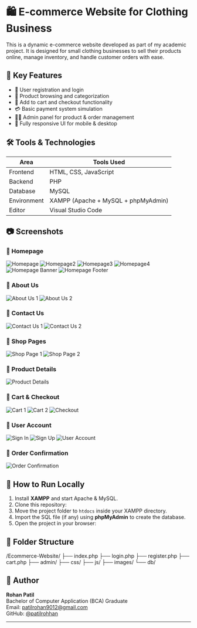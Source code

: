 # 🛍️ E-commerce Website for Clothing Business

This is a dynamic e-commerce website developed as part of my academic project. It is designed for small clothing businesses to sell their products online, manage inventory, and handle customer orders with ease.

## 🔑 Key Features

- 🛒 User registration and login
- 👕 Product browsing and categorization
- 🧺 Add to cart and checkout functionality
- 💳 Basic payment system simulation
- 🧑‍💼 Admin panel for product & order management
- 📱 Fully responsive UI for mobile & desktop

## 🛠️ Tools & Technologies

| Area        | Tools Used                              |
|-------------|------------------------------------------|
| Frontend    | HTML, CSS, JavaScript                   |
| Backend     | PHP                                     |
| Database    | MySQL                                   |
| Environment | XAMPP (Apache + MySQL + phpMyAdmin)     |
| Editor      | Visual Studio Code                      |

## 📷 Screenshots
### 🔹 Homepage
![Homepage](Screen_shots/Homepage.png)
![Homepage2](Screen_shots/Homepage2.png)
![Homepage3](Screen_shots/Homepage3.png)
![Homepage4](Screen_shots/Homepage4.png)
![Homepage Banner](Screen_shots/Homepage_Banner.png)
![Homepage Footer](Screen_shots/Homepage_Footer.png)

### 🔹 About Us
![About Us 1](Screen_shots/About_us1.png)
![About Us 2](Screen_shots/About_us2.png)

### 🔹 Contact Us
![Contact Us 1](Screen_shots/Contact_us1.png)
![Contact Us 2](Screen_shots/Contact_us2.png)

### 🔹 Shop Pages
![Shop Page 1](Screen_shots/Shop_page1.png)
![Shop Page 2](Screen_shots/Shop_page2.png)

### 🔹 Product Details
![Product Details](Screen_shots/Product_Details.png)

### 🔹 Cart & Checkout
![Cart 1](Screen_shots/Cart1.png)
![Cart 2](Screen_shots/Cart2.png)
![Checkout](Screen_shots/Checkout.png)

### 🔹 User Account
![Sign In](Screen_shots/SignIn.png)
![Sign Up](Screen_shots/SignUp.png)
![User Account](Screen_shots/User_Account.png)

### 🔹 Order Confirmation
![Order Confirmation](Screen_shots/Order_Confirmation.png)

## 🧪 How to Run Locally

1. Install **XAMPP** and start Apache & MySQL.
2. Clone this repository:
3. Move the project folder to `htdocs` inside your XAMPP directory.
4. Import the SQL file (if any) using **phpMyAdmin** to create the database.
5. Open the project in your browser:

## 📁 Folder Structure

/Ecommerce-Website/
├── index.php
├── login.php
├── register.php
├── cart.php
├── admin/
├── css/
├── js/
├── images/
└── db/


## 👤 Author

**Rohan Patil**  
Bachelor of Computer Application (BCA) Graduate  
Email: patilrohan9012@gmail.com  
GitHub: [@patilrohhan](https://github.com/patilrohhan)

---

